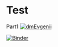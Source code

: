# Test
Part1
[![dmEvgenii](https://circleci.com/gh/dmEvgenii/Test.svg?style=svg)](https://circleci.com/gh/dmEvgenii/Test/tree/Test)

[![Binder](https://mybinder.org/badge_logo.svg)](https://mybinder.org/v2/gh/dmEvgenii/Test/Test?filepath=Part.ipynb)

